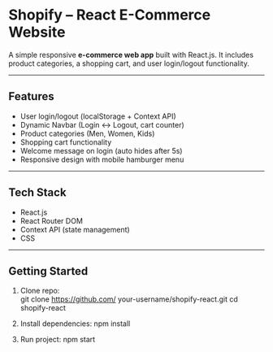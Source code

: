 #  Shopify – React E-Commerce Website  

A simple responsive **e-commerce web app** built with React.js. It includes product categories, a shopping cart, and user login/logout functionality.  

---

##  Features  

- User login/logout (localStorage + Context API)  
- Dynamic Navbar (Login ↔ Logout, cart counter)  
- Product categories (Men, Women, Kids)  
- Shopping cart functionality  
- Welcome message on login (auto hides after 5s)  
- Responsive design with mobile hamburger menu  

---

##  Tech Stack  

- React.js  
- React Router DOM  
- Context API (state management)  
- CSS  

---

##  Getting Started  

1. Clone repo:  
    git clone https://github.com/   your-username/shopify-react.git
   cd shopify-react
2. Install dependencies: 
    npm install

3. Run project:
    npm start

